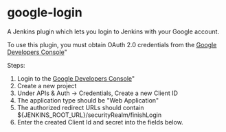 google-login
============

A Jenkins plugin which lets you login to Jenkins with your Google account.


To use this plugin, you must obtain OAuth 2.0 credentials
    from the [Google Developers Console](https://console.developers.google.com)"

Steps:

 1. Login to the [Google Developers Console](https://console.developers.google.com)"
 1. Create a new project
 1. Under APIs & Auth -> Credentials, Create a new Client ID
 1. The application type should be "Web Application"
 1. The authorized redirect URLs should contain ${JENKINS_ROOT_URL}/securityRealm/finishLogin
 1. Enter the created Client Id and secret into the fields below.
